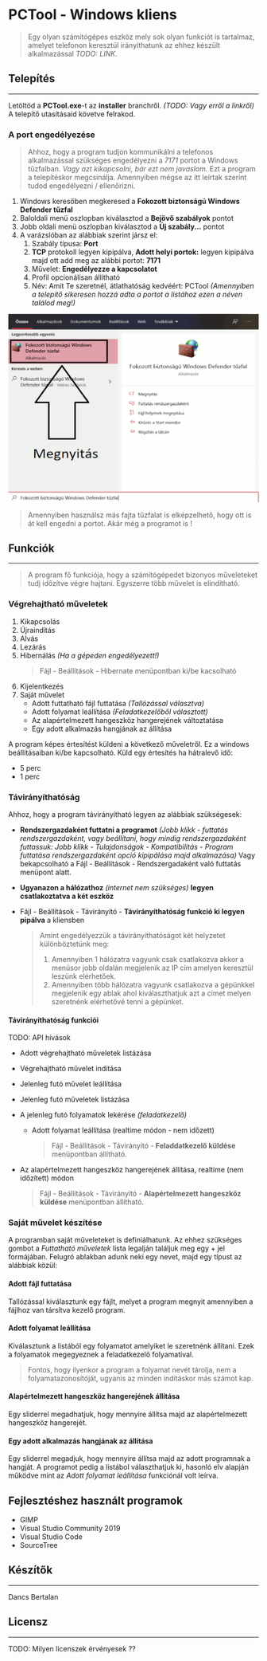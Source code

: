 # **PCTool - Windows kliens**
> Egy olyan számítógépes eszköz mely sok olyan funkciót is tartalmaz, amelyet telefonon keresztül irányíthatunk az ehhez készült alkalmazással *TODO: LINK*. 

## Telepítés
************

Letöltöd a **PCTool.exe**-t az **installer** branchről. *(TODO: Vagy erről a linkről)* A telepítő utasításaid követve felrakod.

### A port engedélyezése
> Ahhoz, hogy a program tudjon kommunikálni a telefonos alkalmazással szükséges engedélyezni a *7171* portot a Windows tűzfalban. *Vagy azt kikapcsolni, bár ezt nem javaslom.*
Ezt a program a telepítéskor megcsinálja. Amennyiben mégse az itt leírtak szerint tudod engedélyezni / ellenőrizni.

1. Windows keresőben megkeresed a **Fokozott biztonságú Windows Defender tűzfal**
2. Baloldali menü oszlopban kiválasztod a **Bejövő szabályok** pontot
3. Jobb oldali menü oszlopban kiválasztod a **Új szabály...** pontot
4. A varázslóban az alábbiak szerint jársz el:
    1. Szabály típusa: **Port**
    2. **TCP** protokoll legyen kipipálva, **Adott helyi portok:** legyen kipipálva majd ott add meg az alábbi portot: **7171**
    3. Művelet: **Engedélyezze a kapcsolatot**
    4. Profil opcionálisan állítható
    5. Név: Amit Te szeretnél, átlathatóság kedvéért: PCTool *(Amennyiben a telepítő sikeresen hozzá adta a portot a listához ezen a néven találod meg!)*

![](Firewall_HU.gif)

> Amennyiben használsz más fajta tűzfalat is elképzelhető, hogy ott is át kell engedni a portot. Akár még a programot is !

## Funkciók
************
> A program fő funkciója, hogy a számítógépedet bizonyos műveleteket tudj időzítve végre hajtani. Egyszerre több művelet is elindítható.

### Végrehajtható műveletek

1. Kikapcsolás
2. Újraindítás
3. Alvás
4. Lezárás
5. Hibernálás *(Ha a gépeden engedélyezett!)*
    > Fájl - Beállítások - Hibernate menüpontban ki/be kacsolható
6. Kijelentkezés
7. Saját művelet
    * Adott futtatható fájl futtatása *(Tallózással választva)*
    * Adott folyamat leállítása *(Feladatkezelőből választott)*
    * Az alapértelmezett hangeszköz hangerejének változtatása
    * Egy adott alkalmazás hangjának az állítása 

A program képes értesítést küldeni a következő műveletről. Ez a windows beállításaiban ki/be kapcsolható.
Küld egy értesítés ha hátralevő idő:
* 5 perc
* 1 perc

### Távirányíthatóság

Ahhoz, hogy a program távirányítható legyen az alábbiak szükségesek:

* **Rendszergazdaként futtatni a programot** *(Jobb klikk - futtatás rendszergazdaként, vagy beállítani, hogy mindig rendszergazdaként futtassuk: Jobb klikk - Tulajdonságok - Kompatibilitás - Program futtatása rendszergazdaként opció kipipálása majd alkalmazása)*
Vagy bekapcsolható a Fájl - Beállítások - Rendszergadaként való futtatás menüpont alatt.
* **Ugyanazon a hálózathoz** *(internet nem szükséges)* **legyen csatlakoztatva a két eszköz**
* Fájl - Beállítások - Távirányító - **Távirányíthatóság funkció ki legyen pipálva** a kliensben

    > Amint engedélyezzük a távirányíthatóságot két helyzetet különböztetünk meg:
    > 1. Amennyiben 1 hálózatra vagyunk csak csatlakozva akkor a menüsor jobb oldalán megjelenik az IP cím amelyen keresztül leszünk elérhetőek.
    > 2. Amennyiben több hálózatra vagyunk csatlakozva a gépünkkel megjelenik egy ablak ahol kiválaszthatjuk azt a címet melyen szeretnénk elérhetővé tenni a gépünket. 

#### Távirányíthatóság funkciói 
TODO: API hívások

* Adott végrehajtható műveletek listázása
* Végrehajtható művelet indítása
* Jelenleg futó művelet leállítása
* Jelenleg futó műveletek listázása
* A jelenleg futó folyamatok lekérése *(feladatkezelő)*
    * Adott folyamat leállítása (realtime módon - nem időzett)
    
        > Fájl - Beállítások - Távirányító - **Feladdatkezelő küldése** menüpontban állítható.   
        
* Az alapértelmezett hangeszköz hangerejének állítása, realtime (nem időzített) módon

    > Fájl - Beállítások - Távirányító - **Alapértelmezett hangeszköz küldése** menüpontban állítható.

### Saját művelet készítése
A programban saját műveleteket is definiálhatunk. Az ehhez szükséges gombot a *Futtatható műveletek* lista legalján találjuk meg egy + jel formájában.
Felugró ablakban adunk neki egy nevet, majd egy típust az alábbiak közül:

#### Adott fájl futtatása
Tallózással kiválasztunk egy fájlt, melyet a program megnyit amennyiben a fájlhoz van társítva kezelő program.

#### Adott folyamat leállítása
Kiválasztunk a listából egy folyamatot amelyiket le szeretnénk állítani. Ezek a folyamatok megegyeznek a feladatkezelő folyamatival.
>Fontos, hogy ilyenkor a program a folyamat nevét tárolja, nem a folyamatazonosítóját, ugyanis az minden indításkor más számot kap.

#### Alapértelmezett hangeszköz hangerejének állítása
Egy sliderrel megadhatjuk, hogy mennyire állítsa majd az alapértelmezett hangeszköz hangerejét.

#### Egy adott alkalmazás hangjának az állítása 
Egy sliderrel megadjuk, hogy mennyire állítsa majd az adott programnak a hangját.
A programot pedig a listábol választhatjuk ki, hasonló elv alapján működve mint az *Adott folyamat leállítása* funkciónál volt leírva.

## Fejlesztéshez használt programok
* GIMP
* Visual Studio Community 2019
* Visual Studio Code
* SourceTree

## Készítők
************
Dancs Bertalan 

## Licensz
************

TODO: Milyen licenszek érvényesek ??